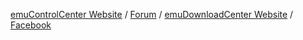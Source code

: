 [emuControlCenter Website](https://github.com/PhoenixInteractiveNL/emuControlCenter/wiki) / 
[Forum](http://eccforum.phoenixinteractive.nl) / 
[emuDownloadCenter Website](https://github.com/PhoenixInteractiveNL/edc-masterhook/wiki) / 
[Facebook](https://www.facebook.com/emuControlCenter/) 